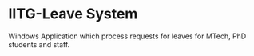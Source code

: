 # IITG-Leave System
Windows Application which process requests for leaves for MTech, PhD students and staff.
